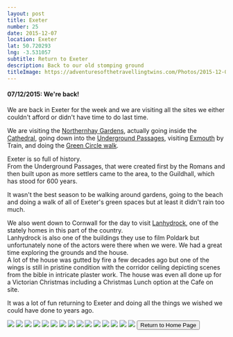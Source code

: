 ```yaml
---
layout: post
title: Exeter
number: 25
date: 2015-12-07
location: Exeter
lat: 50.720293
lng: -3.531057
subtitle: Return to Exeter
description: Back to our old stomping ground
titleImage: https://adventuresofthetravellingtwins.com/Photos/2015-12-07-Exeter/cover-min.JPG
---
```


<h4>07/12/2015: We're back!</h4>

We are back in Exeter for the week and we are visiting all the sites we either couldn't afford or didn't have time to do last time.

We are visiting the <a target="_blank" href="https://www.visitexeter.com/things-to-do/northernhay-gardens-p153793">Northernhay Gardens</a>, actually going inside the <a target="_blank" href="https://www.exeter-cathedral.org.uk/">Cathedral</a>, going down into the <a target="_blank" href="https://exeter.gov.uk/leisure-and-culture/our-attractions/underground-passages/">Underground Passages</a>, visiting <a target="_blank" href="https://www.visitsouthdevon.co.uk/places/exmouth-p221953">Exmouth</a> by Train, and doing the <a target="_blank" href="https://exeter.gov.uk/leisure-and-culture/walking-in-exeter/exeter-green-circle-walks/overview/"> Green Circle walk</a>.

Exeter is so full of history. <br>
From the Underground Passages, that were created first by the Romans and then built upon as more settlers came to the area, to the Guildhall, which has stood for 600 years. 

It wasn't the best season to be walking around gardens, going to the beach and doing a walk of all of Exeter's green spaces but at least it didn't rain too much.

We also went down to Cornwall for the day to visit <a target="_blank" href="https://www.nationaltrust.org.uk/lanhydrock">Lanhydrock</a>, one of the stately homes in this part of the country. <br>
Lanhydrock is also one of the buildings they use to film Poldark but unfortunately none of the actors were there when we were. We had a great time exploring the grounds and the house. <br>
A lot of the house was gutted by fire a few decades ago but one of the wings is still in pristine condition with the corridor ceiling depicting scenes from the bible in intricate plaster work. The house was even all done up for a Victorian Christmas including a Christmas Lunch option at the Cafe on site.

It was a lot of fun returning to Exeter and doing all the things we wished we could have done to years ago. 

<img src="https://adventuresofthetravellingtwins.com/Photos/2015-12-07-Exeter/day24-min.jpg" class="image1">
<img src="https://adventuresofthetravellingtwins.com/Photos/2015-12-07-Exeter/day25-min.jpg" class="image1">
<img src="https://adventuresofthetravellingtwins.com/Photos/2015-12-07-Exeter/day26-min.jpg" class="image1">
<img src="https://adventuresofthetravellingtwins.com/Photos/2015-12-07-Exeter/day34-min.jpg" class="image1">
<img src="https://adventuresofthetravellingtwins.com/Photos/2015-12-07-Exeter/day35-min.jpg" class="image1">
<img src="https://adventuresofthetravellingtwins.com/Photos/2015-12-07-Exeter/day36-min.jpg" class="image1">
<img src="https://adventuresofthetravellingtwins.com/Photos/2015-12-07-Exeter/day42-min.jpg" class="image1">
<img src="https://adventuresofthetravellingtwins.com/Photos/2015-12-07-Exeter/day43-min.jpg" class="image1">
<img src="https://adventuresofthetravellingtwins.com/Photos/2015-12-07-Exeter/day51-min.jpg" class="image1">
<img src="https://adventuresofthetravellingtwins.com/Photos/2015-12-09-Lanhydroch/day12-min.jpg" class="image1">
<img src="https://adventuresofthetravellingtwins.com/Photos/2015-12-09-Lanhydroch/day14-min.jpg" class="image1">
<img src="https://adventuresofthetravellingtwins.com/Photos/2015-12-09-Lanhydroch/day16-min.jpg" class="image1">
<img src="https://adventuresofthetravellingtwins.com/Photos/2015-12-12-Exmouth/cover-min.jpg" class="image1">
<img src="https://adventuresofthetravellingtwins.com/Photos/2015-12-12-Exmouth/day12-min.jpg" class="image1">
<img src="https://adventuresofthetravellingtwins.com/Photos/2015-12-12-Exmouth/day14-min.jpg" class="image1">

<input type="button" value="Return to Home Page" onclick="self.close()">
